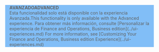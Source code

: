 <blockquote STYLE="background: #81BEF7;border-left:None"><span data-ttu-id="d1524-101"><b>AVANZADO</b></span><span class="sxs-lookup"><span data-stu-id="d1524-101"><b>ADVANCED</b></span></span><br /><span data-ttu-id="d1524-102">Esta funcionalidad solo está disponible con la experiencia Avanzada.</span><span class="sxs-lookup"><span data-stu-id="d1524-102">This functionality is only available with the Advanced experience.</span></span> <span data-ttu-id="d1524-103">Para obtener más información, consulte [Personalizar la experiencia de Finance and Operations, Business edition](../ui-experiences.md) </span><span class="sxs-lookup"><span data-stu-id="d1524-103">For more information, see [Customizing Your Finance and Operations, Business edition  Experience](../ui-experiences.md) </span></span></blockquote>
